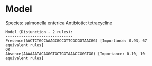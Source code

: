 
# Model

Species: salmonella enterica
Antibiotic: tetracycline

```
Model (Disjunction - 2 rules):
------------------------------
Presence(AACTCTGCCAAAGCGCCGTTCGCGGTAACGG) [Importance: 0.93, 67 equivalent rules]
OR
Absence(AAAAAATACAGGGTGCTGGTAAACCGGGTGG) [Importance: 0.10, 10 equivalent rules]

```

